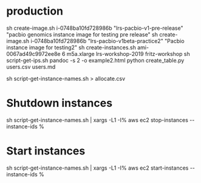 # production
sh create-image.sh i-0748ba10fd728986b "lrs-pacbio-v1-pre-release" "pacbio genomics instance image for testing pre release"
sh create-image.sh i-0748ba10fd728986b "lrs-pacbio-v1beta-practice2" "Pacbio instance image for testing2"
sh create-instances.sh ami-0067ad49c9972ee8e 6 m5a.xlarge lrs-workshop-2019 fritz-workshop
sh script-get-ips.sh 
pandoc -s 2 -o example2.html
python create_table.py users.csv users.md


sh script-get-instance-names.sh > allocate.csv


# Shutdown instances
sh script-get-instance-names.sh  | xargs -L1 -I% aws ec2 stop-instances --instance-ids %

# Start instances
sh script-get-instance-names.sh  | xargs -L1 -I% aws ec2 start-instances --instance-ids %

